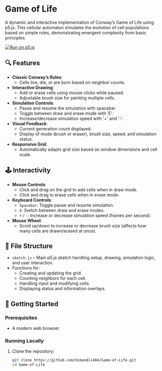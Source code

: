 # Game of Life

A dynamic and interactive implementation of Conway’s Game of Life using p5.js. This cellular automaton simulates the evolution of cell populations based on simple rules, demonstrating emergent complexity from basic principles.

[![Run on p5.js](https://img.shields.io/badge/Try%20Live%20Demo-p5.js-blue?style=for-the-badge)](https://editor.p5js.org/Usman_Ali/full/NeIYpD-Uf)

## 🔍 Features

- **Classic Conway’s Rules**:
  - Cells live, die, or are born based on neighbor counts.
- **Interactive Drawing**:
  - Add or erase cells using mouse clicks while paused.
  - Adjustable brush size for painting multiple cells.
- **Simulation Controls**:
  - Pause and resume the simulation with spacebar.
  - Toggle between draw and erase mode with ‘E’.
  - Increase/decrease simulation speed with '+' and '-'.
- **Visual Feedback**:
  - Current generation count displayed.
  - Display of mode (brush or eraser), brush size, speed, and simulation status.
- **Responsive Grid**:
  - Automatically adapts grid size based on window dimensions and cell scale.

## 🕹️ Interactivity

- **Mouse Controls**:
  - Click and drag on the grid to add cells when in draw mode.
  - Click and drag to erase cells when in erase mode.
- **Keyboard Controls**:
  - `Spacebar`: Toggle pause and resume simulation.
  - `E`: Switch between draw and erase modes.
  - `+` / `-`: Increase or decrease simulation speed (frames per second).
- **Mouse Wheel**:
  - Scroll up/down to increase or decrease brush size (affects how many cells are drawn/erased at once).

## 📁 File Structure

- `sketch.js` – Main p5.js sketch handling setup, drawing, simulation logic, and user interaction.
- Functions for:
  - Creating and updating the grid.
  - Counting neighbors for each cell.
  - Handling input and modifying cells.
  - Displaying status and information overlays.

## 🚀 Getting Started

### Prerequisites
- A modern web browser

### Running Locally

1. Clone the repository:

   ```bash
   git clone https://github.com/UsmanAli404/Game-of-Life.git
   cd Game-of-Life

